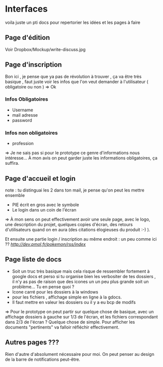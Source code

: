 # Interfaces

voila juste un pti docs pour repertorier les idées et les pages à faire

## Page d'édition
Voir Dropbox/Mockup/write-discuss.jpg

## Page d'inscription
Bon ici , je pense que ya pas de révolution à trouver , ça va être très basique , faut juste voir les infos que l'on veut demander à l'utilisateur ( obligatoire ou non )
=> Ok

### Infos Obligatoires

* Username
* mail adresse
* password

### Infos non obligatoires

* profession 

=> Je ne sais pas si pour le prototype ce genre d'informations nous intéresse… À mon avis on peut garder juste les informations obligatoires, ça suffira.


## Page d'accueil et login 
note : tu distinguai les 2 dans ton mail, je pense qu'on peut les mettre ensemble

* PIE écrit en gros avec le symbole
* Le login dans un coin de l'écran

=> À mon sens on peut effectivement avoir une seule page, avec le logo, une description du projet, quelques copies d'écran, des retours d'utilisateurs quand on en aura (des citations élogieuses du produit :-) ).

Et ensuite une partie login / inscription au même endroit : un peu comme ici ?? *http://dev.pmol.fr/pokemon/rss/index*

## Page liste de docs

* Soit un truc très basique mais cela risque de ressembler fortement à google docs et perso si tu organise bien les verbositer de tes dossiers , il n'y as pas de raison que des icones un un peu plus grande soit un problème... Tu en pense quoi ?
* Icone carré pour les dossiers à la windows 
* pour les fichiers , affichage simple en ligne à la gdocs. 
* Il faut mettre en valeur les dossiers ou il y a eu bcp de modifs

=> Pour le prototype on peut partir sur quelque chose de basique, avec un affichage dossiers à gauche sur 1/3 de l'écran, et les fichiers correspondant dans 2/3 de l'écran ? Quelque chose de simple. Pour afficher les documents "pertinents" va falloir réfléchir effectivement.

## Autres pages ???
Rien d'autre d'absolument nécessaire pour moi. On peut penser au design de la barre de notifications peut-être.